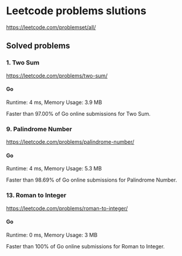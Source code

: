 # Leetcode problems slutions

https://leetcode.com/problemset/all/

## Solved problems

### 1. Two Sum

https://leetcode.com/problems/two-sum/

#### Go

Runtime: 4 ms, Memory Usage: 3.9 MB

Faster than 97.00% of Go online submissions for Two Sum.

### 9. Palindrome Number

https://leetcode.com/problems/palindrome-number/

#### Go

Runtime: 4 ms, Memory Usage: 5.3 MB

Faster than 98.69% of Go online submissions for Palindrome Number.

### 13. Roman to Integer

https://leetcode.com/problems/roman-to-integer/

#### Go

Runtime: 0 ms, Memory Usage: 3 MB

Faster than 100% of Go online submissions for Roman to Integer.
